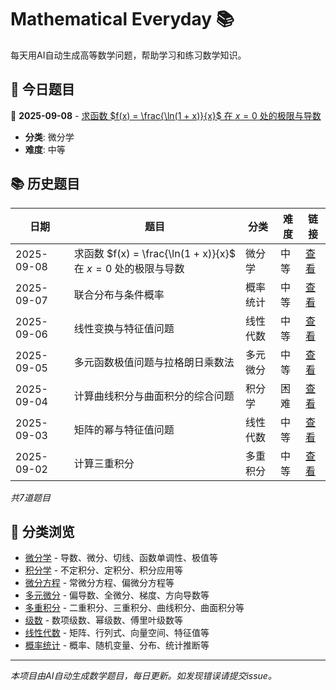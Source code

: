 # Mathematical Everyday 📚

每天用AI自动生成高等数学问题，帮助学习和练习数学知识。

## 📅 今日题目

<!-- TODAY_PROBLEM_PLACEHOLDER -->
📅 **2025-09-08** - [求函数 $f(x) = \frac{\ln(1 + x)}{x}$ 在 $x=0$ 处的极限与导数](questions/differential/2025-09-08-problem.md)
- **分类**: 微分学
- **难度**: 中等
<!-- END_TODAY_PROBLEM_PLACEHOLDER -->

## 📚 历史题目

<!-- HISTORY_TABLE_PLACEHOLDER -->
| 日期 | 题目 | 分类 | 难度  | 链接 |
|------|------|------|------|------|
| 2025-09-08 | 求函数 $f(x) = \frac{\ln(1 + x)}{x}$ 在 $x=0$ 处的极限与导数 | 微分学 | 中等 | [查看](questions/differential/2025-09-08-problem.md) |
| 2025-09-07 | 联合分布与条件概率 | 概率统计 | 中等 | [查看](questions/probability-statistics/2025-09-07-problem.md) |
| 2025-09-06 | 线性变换与特征值问题 | 线性代数 | 中等 | [查看](questions/linear-algebra/2025-09-06-problem.md) |
| 2025-09-05 | 多元函数极值问题与拉格朗日乘数法 | 多元微分 | 中等 | [查看](questions/multivariable-differential/2025-09-05-problem.md) |
| 2025-09-04 | 计算曲线积分与曲面积分的综合问题 | 积分学 | 困难 | [查看](questions/integral/2025-09-04-problem.md) |
| 2025-09-03 | 矩阵的幂与特征值问题 | 线性代数 | 中等 | [查看](questions/linear-algebra/2025-09-03-problem.md) |
| 2025-09-02 | 计算三重积分 | 多重积分 | 中等 | [查看](questions/multiple-integrals/2025-09-02-problem.md) |

*共7道题目*
<!-- END_HISTORY_TABLE_PLACEHOLDER -->

## 🔗 分类浏览

- [微分学](questions/differential/) - 导数、微分、切线、函数单调性、极值等
- [积分学](questions/integral/) - 不定积分、定积分、积分应用等  
- [微分方程](questions/differential-equations/) - 常微分方程、偏微分方程等
- [多元微分](questions/multivariable-differential/) - 偏导数、全微分、梯度、方向导数等
- [多重积分](questions/multiple-integrals/) - 二重积分、三重积分、曲线积分、曲面积分等
- [级数](questions/series/) - 数项级数、幂级数、傅里叶级数等
- [线性代数](questions/linear-algebra/) - 矩阵、行列式、向量空间、特征值等
- [概率统计](questions/probability-statistics/) - 概率、随机变量、分布、统计推断等

---

*本项目由AI自动生成数学题目，每日更新。如发现错误请提交issue。*